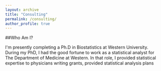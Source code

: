 ```yaml
---
layout: archive
title: "Consulting"
permalink: /consulting/
author_profile: true
---
```


##Who Am I?

I'm presently completing a Ph.D in Biostatistics at Western University.  During my PhD, I had the good fortune to work as a statistical analyst for The Department of Medicine at Western.  In that role, I provided statistical expertise to physicians writing grants, provided statistical analysis plans